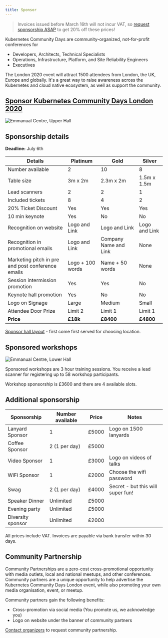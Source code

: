 ```yaml
---
title: Sponsor
---
```


> Invoices issued before March 16th will not incur VAT, so [request sponsorship ASAP](https://form.jotform.com/200432186845050) to get 20% off these prices!


Kubernetes Community Days are community-organized, not-for-profit conferences for

   * Developers, Architects, Technical Specialists
   * Operations, Infrastructure, Platform, and Site Reliability Engineers
   * Executives

The London 2020 event will attract 1500 attendees from London, the UK, Europe and globally. It's a great way to raise awareness across the Kubernetes and cloud native ecosystem, as well as support the community.

## [Sponsor Kubernetes Community Days London 2020](https://form.jotform.com/200432186845050)

![Emmanual Centre, Upper Hall](https://images.squarespace-cdn.com/content/v1/5bf7dd8775f9ee8d5a2783c7/1542973505321-4JFHAY0I0EYXVHTBIMQJ/ke17ZwdGBToddI8pDm48kDCUkWATuGt6znLiRApwHYxZw-zPPgdn4jUwVcJE1ZvWQUxwkmyExglNqGp0IvTJZUJFbgE-7XRK3dMEBRBhUpy_rfsz2m03nseFLnJOsdshZO2Q1byn5TEbeFJufCPTiLRAOCtAt559iEboZGAVP-8/upper-hall.jpg)

## Sponsorship details

**Deadline:** July 6th

Details                           | Platinum | Gold      | Silver
----------------------------------|----------|-----------|----------
Number available                  | 2        | 10        | 8
Table size                        | 3m x 2m  | 2.3m x 2m | 1.5m x 1.5m
Lead scanners                     | 2        | 2         | 1
Included tickets                  | 8        | 4         | 2
20% Ticket Discount               | Yes      | Yes       | Yes
10 min keynote                    | Yes      | No        | No
Recognition on website            | Logo and Link      | Logo and Link        | Logo and Link
Recognition in promotional emails | Logo and Link      | Company Name and Link        | None
Marketing pitch in pre and post conference emails | Logo + 100 words      | Name + 50 words        | None
Session intermission promotion    | Yes      | Yes        | No
Keynote hall promotion            | Yes      | No        | No
Logo on Signage                   | Large    | Medium    | Small
Attendee Door Prize               | Limit 2  | Limit 1   | Limit 1
**Price**                         | **£18k** | **£8400**  | **£4800**

[Sponsor hall layout](https://docs.google.com/presentation/d/1uuCvtOIM-isUd5aLQEhC6P6KSS0-93y2Q70kehqC3w4/edit#slide=id.g76a82254d0_1_0) - first come first served for choosing location.


## Sponsored workshops

![Emmanual Centre, Lower Hall](https://images.squarespace-cdn.com/content/v1/5bf7dd8775f9ee8d5a2783c7/1542973540805-1XNQZXXARIK6EL8BZY10/ke17ZwdGBToddI8pDm48kDCUkWATuGt6znLiRApwHYxZw-zPPgdn4jUwVcJE1ZvWQUxwkmyExglNqGp0IvTJZUJFbgE-7XRK3dMEBRBhUpy_rfsz2m03nseFLnJOsdshZO2Q1byn5TEbeFJufCPTiLRAOCtAt559iEboZGAVP-8/lower-hall.jpg)

Sponsored workshops are 3 hour training sessions. You receive a lead scanner for registering up to 58 workshop participants.

Workshop sponsorship is £3600 and there are 4 available slots.

## Additional sponsorship

Sponsorship       | Number available | Price | Notes
------------------|------------------|-------| ---------------------
Lanyard Sponsor   | 1                | £5000 | Logo on 1500 lanyards
Coffee Sponsor    | 2 (1 per day)    | £5000 |
Video Sponsor     | 1                | £3000 | Logo on videos of talks
WiFi Sponsor      | 1                | £2000 | Choose the wifi password
Swag              | 2 (1 per day)    | £4000 | Secret - but this will super fun!
Speaker Dinner    | Unlimited        | £5000 |
Evening party     | Unlimited        | £5000 |
Diversity sponsor | Unlimited        | £2000 |

All prices include VAT. Invoices are payable via bank transfer within 30 days.

## Community Partnership

Community Partnerships are a zero-cost cross-promotional opportunity with media outlets, local and national meetups, and other conferences. Community partners are a unique opportunity to help advertise the Kubernetes Community Days London event, while also promoting your own media organisation, event, or meetup.

Community partners gain the following benefits:

* Cross-promotion via social media (You promote us, we acknowledge you)
* Logo on website under the banner of community partners

[Contact organizers](mailto:organizers-london@kubernetescommunitydays.org) to request community partnership.
